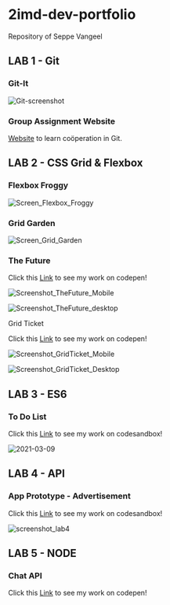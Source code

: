 # 2imd-dev-portfolio

Repository of Seppe Vangeel

## LAB 1 - Git

### Git-It

![Git-screenshot](https://user-images.githubusercontent.com/76737040/108558541-58ac2800-72fa-11eb-9073-da34b87b15dc.jpg)

### Group Assignment Website

[Website](https://github.com/seppevg/2imd-dev-advanced-lab1) to learn coöperation in Git.

## LAB 2 - CSS Grid & Flexbox

### Flexbox Froggy

![Screen_Flexbox_Froggy](https://user-images.githubusercontent.com/76737040/108985907-de7cfa00-7691-11eb-9ff8-ec4e625a47f8.png)

### Grid Garden

![Screen_Grid_Garden](https://user-images.githubusercontent.com/76737040/108985910-dfae2700-7691-11eb-8791-e2f5e04ea479.png)

### The Future

Click this [Link](https://codepen.io/seppevg/pen/ZEBxEVY) to see my work on codepen!

![Screenshot_TheFuture_Mobile](https://user-images.githubusercontent.com/76737040/109391740-eef2d600-7918-11eb-8d88-70774ce777e4.png)

![Screenshot_TheFuture_desktop](https://user-images.githubusercontent.com/76737040/109391739-eef2d600-7918-11eb-8618-75126c84895c.png)

Grid Ticket

Click this [Link](https://codepen.io/seppevg/pen/KKNoKJj?editors=1100) to see my work on codepen!

![Screenshot_GridTicket_Mobile](https://user-images.githubusercontent.com/76737040/109393239-d2f33280-7920-11eb-95f4-5e9151372416.png)

![Screenshot_GridTicket_Desktop](https://user-images.githubusercontent.com/76737040/109393238-d1c20580-7920-11eb-9f81-9600ce19c654.png)

## LAB 3 - ES6

### To Do List

Click this [Link](https://codesandbox.io/s/to-do-seppe-vangeel-b9to5?file=/index.html) to see my work on codesandbox!

![2021-03-09](https://user-images.githubusercontent.com/76737040/110508947-df864080-8101-11eb-8e70-b83ac52f5e42.png)

## LAB 4 - API

### App Prototype - Advertisement

Click this [Link](https://codesandbox.io/s/lab4-api-advertentie-9umwk) to see my work on codesandbox!

![screenshot_lab4](https://user-images.githubusercontent.com/76737040/111490001-f1d43000-873a-11eb-8d6a-afc0a07208c9.jpg)

## LAB 5 - NODE

### Chat API

Click this [Link](https://codepen.io/seppevg/pen/KKaNqzV) to see my work on codepen!
